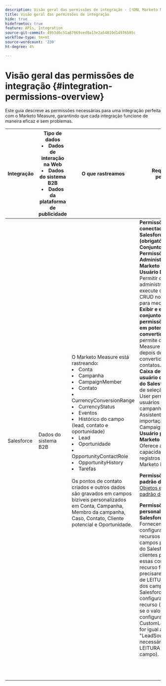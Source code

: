 ```yaml
---
description: Visão geral das permissões de integração - [!DNL Marketo Measure] - Documentação do produto
title: Visão geral das permissões de integração
hide: true
hidefromtoc: true
feature: APIs, Integration
source-git-commit: 4953d6c51a87669ced0a13e2a54810d14976585c
workflow-type: tm+mt
source-wordcount: '239'
ht-degree: 4%

---
```


# Visão geral das permissões de integração {#integration-permissions-overview}

Este guia descreve as permissões necessárias para uma integração perfeita com o Marketo Measure, garantindo que cada integração funcione de maneira eficaz e sem problemas.

<table>
<thead>
  <tr>
    <th>Integração</th>
    <th>Tipo de dados
    <li>Dados de interação na Web</li>
    <li>Dados do sistema B2B</li>
    <li>Dados da plataforma de publicidade</li></th>
    <th>O que rastreamos</th>
    <th>Requisitos de permissão</th>
  </tr>
</thead>
<tbody>
  <tr>
    <td>Salesforce</td>
    <td>Dados do sistema B2B    
</td>
    <td>O Marketo Measure está rastreando:
    <br>
    <li>Conta</li>
<li>Campanha</li>
<li>CampaignMember</li>
<li>Contato</li>
<li>CurrencyConversionRange</li>
<li>CurrencyStatus</li>
<li>Eventos</li>
<li>Histórico do campo (lead, contato e oportunidade)</li>
<li>Lead</li>
<li>Oportunidade</li>
<li>OpportunityContactRole</li>
<li>OpportunityHistory</li>
<li>Tarefas</li>
<br>
Os pontos de contato criados e outros dados são gravados em campos bizíveis personalizados em Conta, Campanha, Membro da campanha, Caso, Contato, Cliente potencial e Oportunidade.</td>
    <td><b>Permissões de usuário conectado do Salesforce (obrigatório)</b>
    <br>
    <b>Conjunto De Permissões De Administrador Do Marketo Measure Para Usuário Dedicado:</b> Permitir que o administrador do SFDC execute operações CRUD no marketing para medir objetos.
    <br>
    <b>Exibir e editar o conjunto de permissões de clientes em potencial convertidos:</b> Isso permite que o Marketo Measure decore leads depois de serem convertidos em contatos.
    <br>
    <b>Caixa de seleção do usuário de marketing do Salesforce:</b> A caixa de seleção Marketing User permite que os usuários criem campanhas e usem os Assistentes de importação do Campaign.
    <br>
    <b>Usuário padrão do Marketo Measure:</b> Oferece ao usuário a capacidade de ler registros de objetos do Marketo Measure.
    <p>
    <b>Permissões de campo padrão do Salesforce</b>
    <a href="/help/configuration-and-setup/marketo-measure-and-salesforce/how-marketo-measure-and-salesforce-interact.md">Objetos e acesso padrão do Salesforce</a>
    <p>
    <b>Permissões de campo personalizado do Salesforce</b>
    <br>
    Fornecemos configurações de recursos para manter campos personalizados do Salesforce que os clientes podem usar. Se essas configurações de recurso forem definidas, precisaremos de acesso de LEITURA a cada um dos campos do Salesforce salvos na configuração de recurso (por exemplo, se o valor da configuração CustomLeadSourceField for igual a "LeadSource_c", será necessário acesso de LEITURA a esse campo).
    </td>
  </tr>
  <tr>
    <td></td>
    <td></td>
    <td></td>
    <td></td>
  </tr>
  <tr>
    <td></td>
    <td></td>
    <td></td>
    <td></td>
  </tr>
  <tr>
    <td></td>
    <td></td>
    <td></td>
    <td></td>
  </tr>
  <tr>
    <td></td>
    <td></td>
    <td></td>
    <td></td>
  </tr>
  <tr>
    <td></td>
    <td></td>
    <td></td>
    <td></td>
  </tr>
  <tr>
    <td></td>
    <td></td>
    <td></td>
    <td></td>
  </tr>
  <tr>
    <td></td>
    <td></td>
    <td></td>
    <td></td>
  </tr>
  <tr>
    <td></td>
    <td></td>
    <td></td>
    <td></td>
  </tr>
  <tr>
    <td></td>
    <td></td>
    <td></td>
    <td></td>
  </tr>
</tbody>
</table>
